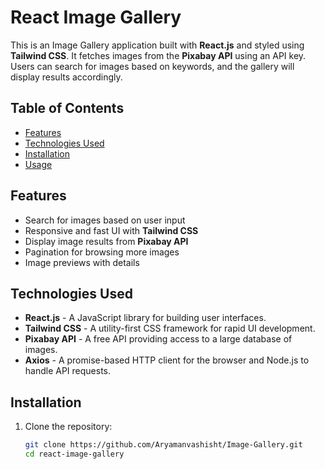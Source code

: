 # React Image Gallery

This is an Image Gallery application built with **React.js** and styled using **Tailwind CSS**. It fetches images from the **Pixabay API** using an API key. Users can search for images based on keywords, and the gallery will display results accordingly.

## Table of Contents

- [Features](#features)
- [Technologies Used](#technologies-used)
- [Installation](#installation)
- [Usage](#usage)

## Features

- Search for images based on user input
- Responsive and fast UI with **Tailwind CSS**
- Display image results from **Pixabay API**
- Pagination for browsing more images
- Image previews with details

## Technologies Used

- **React.js** - A JavaScript library for building user interfaces.
- **Tailwind CSS** - A utility-first CSS framework for rapid UI development.
- **Pixabay API** - A free API providing access to a large database of images.
- **Axios** - A promise-based HTTP client for the browser and Node.js to handle API requests.

## Installation

1. Clone the repository:
   ```bash
   git clone https://github.com/Aryamanvashisht/Image-Gallery.git
   cd react-image-gallery
